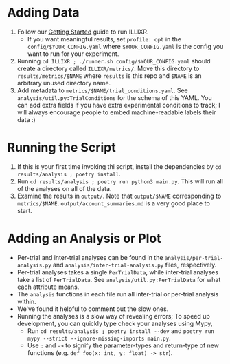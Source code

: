 # Adding Data
1. Follow our [Getting Started](https://illixr.github.io/ILLIXR/getting_started/) guide to run ILLIXR.
    * If you want meaningful results, set `profile: opt` in the `config/$YOUR_CONFIG.yaml` where `$YOUR_CONFIG.yaml` is the config you want to run for your experiment.
2. Running `cd ILLIXR ; ./runner.sh config/$YOUR_CONFIG.yaml` should create a directory called `ILLIXR/metrics/`. Move this directory to `results/metrics/$NAME` where `results` is this repo and `$NAME` is an arbitrary unused directory name.
3. Add metadata to `metrics/$NAME/trial_conditions.yaml`. See `analysis/util.py:TrialConditions` for the schema of this YAML. You can add extra fields if you have extra experimental conditions to track; I will always encourage people to embed machine-readable labels their data :)

# Running the Script
1. If this is your first time invoking thi script, install the dependencies by `cd results/analysis ; poetry install`.
2. Run `cd results/analysis ; poetry run python3 main.py`. This will run all of the analyses on all of the data.
3. Examine the results in `output/`. Note that `output/$NAME` corresponding to `metrics/$NAME`. `output/account_summaries.md` is a very good place to start.

# Adding an Analysis or Plot
- Per-trial and inter-trial analyses can be found in the `analysis/per-trial-analysis.py` and `analysis/inter-trial-analysis.py` files, respectively.
- Per-trial analyses takes a single `PerTrialData`, while inter-trial analyses take a list of `PerTrialData`. See `analysis/util.py:PerTrialData` for what each attribute means.
- The `analysis` functions in each file run all inter-trial or per-trial analysis within.
- We've found it helpful to comment out the slow ones.
- Running the analyses is a slow way of revealing errors; To speed up development, you can quickly type check your analyses using Mypy,
  - Run `cd results/analysis ; poetry install --dev` and `poetry run mypy --strict --ignore-missing-imports main.py`.
  - Use `:` and `->` to signify the parameter-types and return-type of new functions (e.g. `def foo(x: int, y: float) -> str`).
